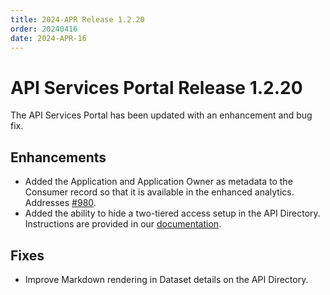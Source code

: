 ```yaml
---
title: 2024-APR Release 1.2.20
order: 20240416
date: 2024-APR-16
---
```


# API Services Portal Release 1.2.20

The API Services Portal has been updated with an enhancement and bug fix.

## Enhancements
-	Added the Application and Application Owner as metadata to the Consumer record so that it is available in the enhanced analytics. Addresses [#980](https://github.com/bcgov/api-services-portal/issues/980).
-	Added the ability to hide a two-tiered access setup in the API Directory. Instructions are provided in our [documentation](/how-to/COMMON-CONFIG.md#two-tiered-access-setup).

## Fixes
-	Improve Markdown rendering in Dataset details on the API Directory.
